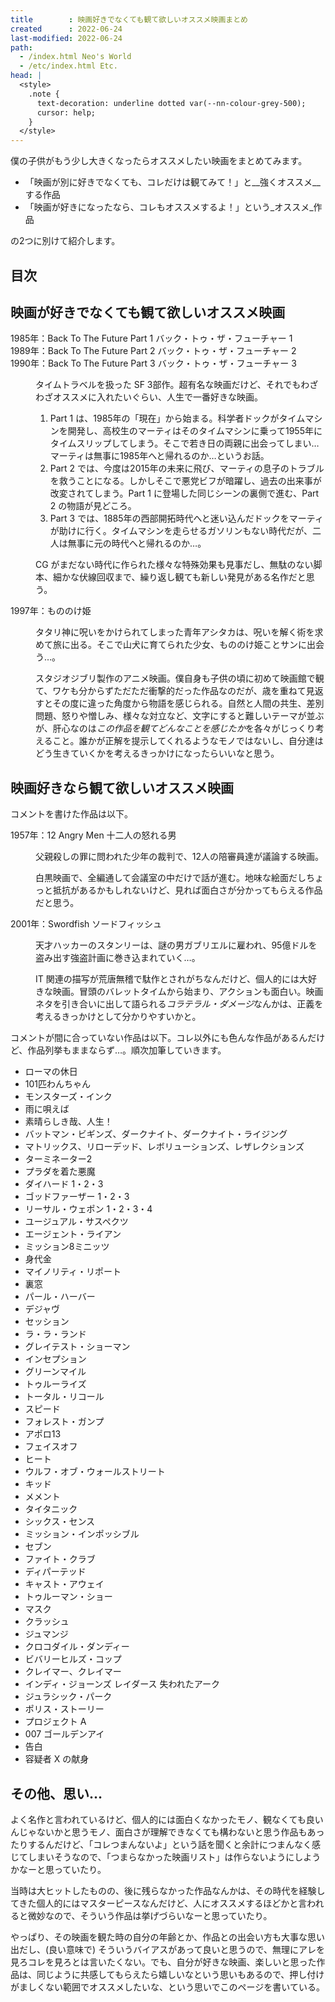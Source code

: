 ```yaml
---
title        : 映画好きでなくても観て欲しいオススメ映画まとめ
created      : 2022-06-24
last-modified: 2022-06-24
path:
  - /index.html Neo's World
  - /etc/index.html Etc.
head: |
  <style>
    .note {
      text-decoration: underline dotted var(--nn-colour-grey-500);
      cursor: help;
    }
  </style>
---
```


僕の子供がもう少し大きくなったらオススメしたい映画をまとめてみます。

- 「映画が別に好きでなくても、コレだけは観てみて！」と__強くオススメ__する作品
- 「映画が好きになったなら、コレもオススメするよ！」という_オススメ_作品

の2つに別けて紹介します。


## 目次


## 映画が好きでなくても観て欲しいオススメ映画

<dl>
  <dt>
    1985年：Back To The Future Part 1 バック・トゥ・ザ・フューチャー 1<br>
    1989年：Back To The Future Part 2 バック・トゥ・ザ・フューチャー 2<br>
    1990年：Back To The Future Part 3 バック・トゥ・ザ・フューチャー 3
  </dt>
  <dd>
    <p>タイムトラベルを扱った SF 3部作。超有名な映画だけど、それでもわざわざオススメに入れたいぐらい、人生で一番好きな映画。</p>
    <ol>
      <li>Part 1 は、<span class="note" title="1985年が「現代」という舞台設定は、現代の子には古臭く感じてしまうのだろうか？ｗ">1985年の「現在」から始まる。</span>科学者ドックがタイムマシンを開発し、高校生のマーティはそのタイムマシンに乗って1955年にタイムスリップしてしまう。そこで若き日の両親に出会ってしまい…マーティは無事に1985年へと帰れるのか…というお話。</li>
      <li>Part 2 では、今度は<span class="note" title="コレも2015年が「過去」となっている現代の子がどう感じるのか…。">2015年の未来</span>に飛び、マーティの息子のトラブルを救うことになる。しかしそこで悪党ビフが暗躍し、過去の出来事が改変されてしまう。Part 1 に登場した同じシーンの裏側で進む、Part 2 の物語が見どころ。</li>
      <li>Part 3 では、1885年の西部開拓時代へと迷い込んだドックをマーティが助けに行く。タイムマシンを走らせるガソリンもない時代だが、二人は無事に元の時代へと帰れるのか…。</li>
    </ol>
    <p>CG がまだない時代に作られた様々な特殊効果も見事だし、無駄のない脚本、細かな伏線回収まで、繰り返し観ても新しい発見がある名作だと思う。</p>
  </dd>
  <dt>1997年：もののけ姫</dt>
  <dd>
    <p>タタリ神に呪いをかけられてしまった青年アシタカは、呪いを解く術を求めて旅に出る。そこで山犬に育てられた少女、もののけ姫ことサンに出会う…。</p>
    <p>スタジオジブリ製作のアニメ映画。僕自身も子供の頃に初めて映画館で観て、ワケも分からずただただ衝撃的だった作品なのだが、歳を重ねて見返すとその度に違った角度から物語を感じられる。自然と人間の共生、差別問題、怒りや憎しみ、様々な対立など、文字にすると難しいテーマが並ぶが、肝心なのは<em>この作品を観てどんなことを感じたか</em>を各々がじっくり考えること。誰かが正解を提示してくれるようなモノではないし、自分達はどう生きていくかを考えるきっかけになったらいいなと思う。</p>
  </dd>
</dl>


## 映画好きなら観て欲しいオススメ映画

コメントを書けた作品は以下。

<dl>
  <dt>1957年：12 Angry Men 十二人の怒れる男</dt>
  <dd>
    <p>父親殺しの罪に問われた少年の裁判で、12人の陪審員達が議論する映画。</p>
    <p>白黒映画で、全編通して会議室の中だけで話が進む。地味な絵面だしちょっと抵抗があるかもしれないけど、見れば面白さが分かってもらえる作品だと思う。</p>
  </dd>
  <dt>2001年：Swordfish ソードフィッシュ</dt>
  <dd>
    <p>天才ハッカーのスタンリーは、謎の男ガブリエルに雇われ、95億ドルを盗み出す強盗計画に巻き込まれていく…。</p>
    <p>IT 関連の描写が荒唐無稽で駄作とされがちなんだけど、個人的には大好きな映画。冒頭のバレットタイムから始まり、アクションも面白い。映画ネタを引き合いに出して語られる<dfn title="「政治的にやむを得ない犠牲」のこと">コラテラル・ダメージ</dfn>なんかは、正義を考えるきっかけとして分かりやすいかと。</p>
  </dd>
</dl>

コメントが間に合っていない作品は以下。コレ以外にも色んな作品があるんだけど、作品列挙もままならず…。順次加筆していきます。

- ローマの休日
- 101匹わんちゃん
- モンスターズ・インク
- 雨に唄えば
- 素晴らしき哉、人生！
- バットマン・ビギンズ、ダークナイト、ダークナイト・ライジング
- マトリックス、リローデッド、レボリューションズ、レザレクションズ
- ターミネーター2
- プラダを着た悪魔
- ダイハード 1・2・3
- ゴッドファーザー 1・2・3
- リーサル・ウェポン 1・2・3・4
- ユージュアル・サスペクツ
- エージェント・ライアン
- ミッション8ミニッツ
- 身代金
- マイノリティ・リポート
- 裏窓
- パール・ハーバー
- デジャヴ
- セッション
- ラ・ラ・ランド
- グレイテスト・ショーマン
- インセプション
- グリーンマイル
- トゥルーライズ
- トータル・リコール
- スピード
- フォレスト・ガンプ
- アポロ13
- フェイスオフ
- ヒート
- ウルフ・オブ・ウォールストリート
- キッド
- メメント
- タイタニック
- シックス・センス
- ミッション・インポッシブル
- セブン
- ファイト・クラブ
- ディパーテッド
- キャスト・アウェイ
- トゥルーマン・ショー
- マスク
- クラッシュ
- ジュマンジ
- クロコダイル・ダンディー
- ビバリーヒルズ・コップ
- クレイマー、クレイマー
- インディ・ジョーンズ レイダース 失われたアーク
- ジュラシック・パーク
- ポリス・ストーリー
- プロジェクト A
- 007 ゴールデンアイ
- 告白
- 容疑者 X の献身


## その他、思い…

よく名作と言われているけど、個人的には面白くなかったモノ、観なくても良いんじゃないかと思うモノ、面白さが理解できなくても構わないと思う作品もあったりするんだけど、「コレつまんないよ」という話を聞くと余計につまんなく感じてしまいそうなので、「つまらなかった映画リスト」は作らないようにしようかなーと思っていたり。

当時は大ヒットしたものの、後に残らなかった作品なんかは、その時代を経験してきた個人的にはマスターピースなんだけど、人にオススメするほどかと言われると微妙なので、そういう作品は挙げづらいなーと思っていたり。

やっぱり、その映画を観た時の自分の年齢とか、作品との出会い方も大事な思い出だし、(良い意味で) そういうバイアスがあって良いと思うので、無理にアレを見ろコレを見ろとは言いたくない。でも、自分が好きな映画、楽しいと思った作品は、同じように共感してもらえたら嬉しいなという思いもあるので、押し付けがましくない範囲でオススメしたいな、という思いでこのページを書いている。
